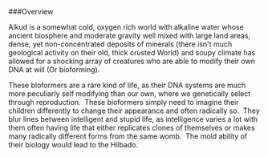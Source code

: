
###Overview

Alkud is a somewhat cold, oxygen rich world with alkaline water whose ancient biosphere and moderate gravity well mixed with large land areas, dense, yet non-concentrated deposits of minerals (there isn't much geological activity on their old, thick crusted World) and soupy climate has allowed for a shocking array of creatures who are able to modify their own DNA at will (Or bioforming).  

These bioformers are a rare kind of life, as their DNA systems are much more peculiarly self modifying than our own, where we genetically select through reproduction.  These bioformers simply need to imagine their children differently to change their appearance and often radically so.  They blur lines between intelligent and stupid life, as intelligence varies a lot with them often having life that either replicates clones of themselves or makes many radically different forms from the same womb.  The mold ability of their biology would lead to the Hilbado. 
